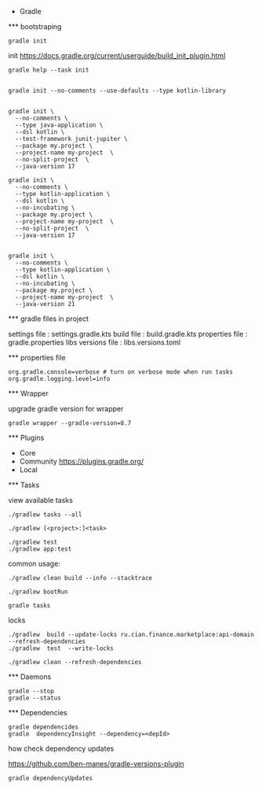 * Gradle

*** bootstraping

```
gradle init
```
init
https://docs.gradle.org/current/userguide/build_init_plugin.html

```
gradle help --task init


gradle init --no-comments --use-defaults --type kotlin-library


gradle init \
  --no-comments \
  --type java-application \
  --dsl kotlin \
  --test-framework junit-jupiter \
  --package my.project \
  --project-name my-project  \
  --no-split-project  \
  --java-version 17

gradle init \
  --no-comments \
  --type kotlin-application \
  --dsl kotlin \
  --no-incubating \
  --package my.project \
  --project-name my-project  \
  --no-split-project  \
  --java-version 17


gradle init \
  --no-comments \
  --type kotlin-application \
  --dsl kotlin \
  --no-incubating \
  --package my.project \
  --project-name my-project  \
  --java-version 21

```


*** gradle files in project

settings file      : settings.gradle.kts
build file         : build.gradle.kts
properties file    : gradle.properties
libs versions file : libs.versions.toml

*** properties file

```
org.gradle.console=verbose # turn on verbose mode when run tasks
org.gradle.logging.level=info
```

*** Wrapper

upgrade gradle version for wrapper
```
gradle wrapper --gradle-version=8.7
```


*** Plugins

- Core 
- Community https://plugins.gradle.org/
- Local


*** Tasks

view available tasks
```
./gradlew tasks --all
```

```
./gradlew [<project>:]<task>
```

```
./gradlew test
./gradlew app:test
```




common usage:

```
./gradlew clean build --info --stacktrace

./gradlew bootRun

gradle tasks
```


locks
```
./gradlew  build --update-locks ru.cian.finance.marketplace:api-domain --refresh-dependencies
./gradlew  test  --write-locks
```

```
./gradlew clean --refresh-dependencies
```



*** Daemons

```
gradle --stop
gradle --status
```

*** Dependencies


```
gradle dependencides
gradle  dependencyInsight --dependency=<depId>
```
how check dependency updates

https://github.com/ben-manes/gradle-versions-plugin
```
gradle dependencyUpdates
```
